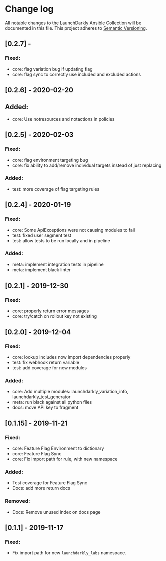 Change log
================================================

All notable changes to the LaunchDarkly Ansible Collection will be documented in this file. This project adheres to [Semantic Versioning](https://semver.org).

## [0.2.7] -
### Fixed:
- core: flag variation bug if updating flag
- core: flag sync to correctly use included and excluded actions

## [0.2.6] - 2020-02-20
## Added:
- core: Use notresources and notactions in policies

## [0.2.5] - 2020-02-03
### Fixed:
- core: flag environment targeting bug
- core: fix ability to add/remove individual targets instead of just replacing

### Added:
- test: more coverage of flag targeting rules

## [0.2.4] - 2020-01-19
### Fixed:
- core: Some ApiExceptions were not causing modules to fail
- test: fixed user segment test
- test: allow tests to be run locally and in pipeline

### Added:
- meta: implement integration tests in pipeline
- meta: implement black linter

## [0.2.1] - 2019-12-30
### Fixed:
- core: properly return error messages
- core: try/catch on rollout key not existing

## [0.2.0] - 2019-12-04
### Fixed:
- core: lookup includes now import dependencies properly
- test: fix webhook return variable
- test: add coverage for new modules

### Added:
- core: Add multiple modules: launchdarkly_variation_info, launchdarkly_test_generator
- meta: run black against all python files
- docs: move API key to fragment

## [0.1.15] - 2019-11-21
### Fixed:
- core: Feature Flag Environment to dictionary
- core: Feature Flag Sync
- core: Fix import path for rule, with new namespace

### Added:
- Test coverage for Feature Flag Sync
- Docs: add more return docs

### Removed:
- Docs: Remove unused index on docs page

## [0.1.1] - 2019-11-17
### Fixed:
- Fix import path for new `launchdarkly_labs` namespace.
